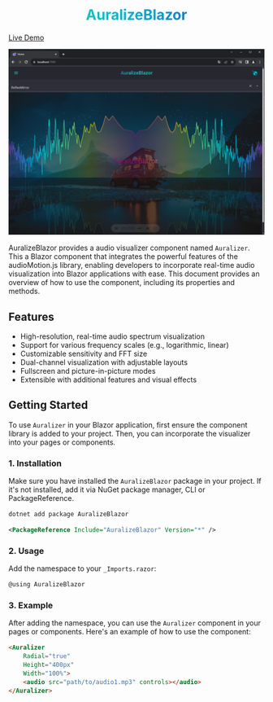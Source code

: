
<center>
<h1 style="background: linear-gradient(to right, #0bc, #2cb, #0bc, #09c, #36b, #2cb); background-clip: text; color: transparent;">
  AuralizeBlazor
</h1>
</center>

<!--## AuralizeBlazor-->

[Live Demo](https://auralizeblazor.azurewebsites.net/)

![alt text](https://raw.githubusercontent.com/fgilde/AuralizeBlazor/master/AuralizeBlazor/screenshot1.png)

AuralizeBlazor provides a audio visualizer component named `Auralizer`.
This a Blazor component that integrates the powerful features of the audioMotion.js library, enabling developers to incorporate real-time audio visualization into Blazor applications with ease. This document provides an overview of how to use the component, including its properties and methods.

## Features

- High-resolution, real-time audio spectrum visualization
- Support for various frequency scales (e.g., logarithmic, linear)
- Customizable sensitivity and FFT size
- Dual-channel visualization with adjustable layouts
- Fullscreen and picture-in-picture modes
- Extensible with additional features and visual effects

## Getting Started

To use `Auralizer` in your Blazor application, first ensure the component library is added to your project. Then, you can incorporate the visualizer into your pages or components.

### 1. Installation

Make sure you have installed the `AuralizeBlazor` package in your project. If it's not installed, add it via NuGet package manager, CLI or PackageReference.

```bash
dotnet add package AuralizeBlazor
```
```xml
<PackageReference Include="AuralizeBlazor" Version="*" />
```

### 2. Usage

Add the namespace to your `_Imports.razor`:

```c#
@using AuralizeBlazor
```

### 3. Example
After adding the namespace, you can use the `Auralizer` component in your pages or components. Here's an example of how to use the component:

```html
<Auralizer        
    Radial="true"
    Height="400px"
    Width="100%">    
    <audio src="path/to/audio1.mp3" controls></audio>
</Auralizer>

```

